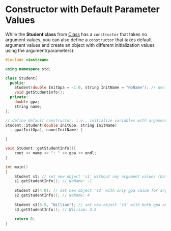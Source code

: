 # Constructor with Default Parameter Values

While the <strong>Student class</strong> from [Class](https://github.com/jbcolby0063/til/blob/main/c%2B%2B/class.md) has a ```constructor``` that takes no argument values, you can also define a ```constructor```
that takes default argument values and create an object with different initialization values using the argument(parameters):
```c++
#include <iostream>

using namespace std;

class Student{
  public: 
    Student(double InitGpa = -1.0, string InitName = "NoName"); // declare default constructor with default parameter values (-1.0 and "NoName")
    void getStudentInfo(); 
  private: 
    double gpa;
    string name;
};

// define default constructor, i.e., initialize variables with argument values
Student::Student(double InitGpa, string InitName)
  : gpa(InitGpa), name(InitName) { 

}

void Student::getStudentInfo(){
    cout << name << ": " << gpa << endl;
}

int main()
{
    Student s1; // set new object 's1' without any argument values (both gpa and name variables will be initialized with the default parameter vaules)
    s1.getStudentInfo(); // NoName: -1
    
    Student s2(4.0); // set new object 's2' with only gpa value for argument (then the name value will be initialized with the default parameter value "NoName")
    s2.getStudentInfo(); // NoName: 4
    
    Student s3(3.5, "William"); // set new object 's3' with both gpa and name values for argument 
    s3.getStudentInfo(); // William: 3.5
    
    return 0;
}
```
